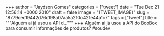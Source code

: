 
+++
author = "Jaydson Gomes"
categories = ["tweet"]
date = "Tue Dec 21 12:56:14 +0000 2010"
draft = false
image = "{TWEET_IMAGE}"
slug = "8779cec19442d76c198a07aa5a210c421e44a1c7"
tags = ["tweet"]
title = """Alguém ai já usou a API d..."""
+++
Alguém ai já usou a API do BooBox para consumir informações de produtos? #soudev
